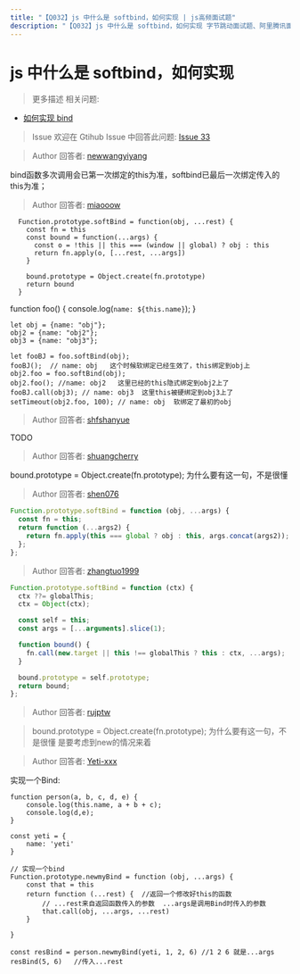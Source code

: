 ```yaml
---
title: "【Q032】js 中什么是 softbind，如何实现 | js高频面试题"
description: "【Q032】js 中什么是 softbind，如何实现 字节跳动面试题、阿里腾讯面试题、美团小米面试题。"
---
```


# js 中什么是 softbind，如何实现

> 更多描述
> 相关问题:

- [如何实现 bind](https://github.com/shfshanyue/Daily-Question/issues/32)

> Issue
> 欢迎在 Gtihub Issue 中回答此问题: [Issue 33](https://github.com/shfshanyue/Daily-Question/issues/33)

> Author
> 回答者: [newwangyiyang](https://github.com/newwangyiyang)

bind函数多次调用会已第一次绑定的this为准，softbind已最后一次绑定传入的this为准；

> Author
> 回答者: [miaooow](https://github.com/miaooow)

      Function.prototype.softBind = function(obj, ...rest) {
        const fn = this
        const bound = function(...args) {
          const o = !this || this === (window || global) ? obj : this
          return fn.apply(o, [...rest, ...args])
        }

        bound.prototype = Object.create(fn.prototype)
        return bound
      }

function foo() {
console.log(`name: ${this.name}`);
}

    let obj = {name: "obj"};
    obj2 = {name: "obj2"};
    obj3 = {name: "obj3"};

    let fooBJ = foo.softBind(obj);
    fooBJ();  // name: obj   这个时候软绑定已经生效了，this绑定到obj上
    obj2.foo = foo.softBind(obj);
    obj2.foo(); //name: obj2   这里已经的this隐式绑定到obj2上了
    fooBJ.call(obj3); // name: obj3  这里this被硬绑定到obj3上了
    setTimeout(obj2.foo, 100); // name: obj  软绑定了最初的obj

> Author
> 回答者: [shfshanyue](https://github.com/shfshanyue)

TODO

> Author
> 回答者: [shuangcherry](https://github.com/shuangcherry)

bound.prototype = Object.create(fn.prototype); 为什么要有这一句，不是很懂

> Author
> 回答者: [shen076](https://github.com/shen076)

```js
Function.prototype.softBind = function (obj, ...args) {
  const fn = this;
  return function (...args2) {
    return fn.apply(this === global ? obj : this, args.concat(args2));
  };
};
```

> Author
> 回答者: [zhangtuo1999](https://github.com/zhangtuo1999)

```javascript
Function.prototype.softBind = function (ctx) {
  ctx ??= globalThis;
  ctx = Object(ctx);

  const self = this;
  const args = [...arguments].slice(1);

  function bound() {
    fn.call(new.target || this !== globalThis ? this : ctx, ...args);
  }

  bound.prototype = self.prototype;
  return bound;
};
```

> Author
> 回答者: [rujptw](https://github.com/rujptw)

> bound.prototype = Object.create(fn.prototype); 为什么要有这一句，不是很懂
> 是要考虑到new的情况来着

> Author
> 回答者: [Yeti-xxx](https://github.com/Yeti-xxx)

实现一个Bind:

```
function person(a, b, c, d, e) {
    console.log(this.name, a + b + c);
    console.log(d,e);
}

const yeti = {
    name: 'yeti'
}

// 实现一个bind
Function.prototype.newmyBind = function (obj, ...args) {
    const that = this
    return function (...rest) {  //返回一个修改好this的函数
        // ...rest来自返回函数传入的参数  ...args是调用Bind时传入的参数
        that.call(obj, ...args, ...rest)
    }

}

const resBind = person.newmyBind(yeti, 1, 2, 6) //1 2 6 就是...args
resBind(5, 6)   //传入...rest
```
